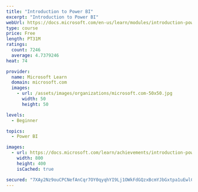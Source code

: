 ```yaml
---
title: "Introduction to Power BI"
excerpt: "Introduction to Power BI"
webUrl: https://docs.microsoft.com/en-us/learn/modules/introduction-power-bi/
type: course
price: Free
length: PT31M
ratings:
  count: 7246
  average: 4.7379246
heat: 74

provider:
  name: Microsoft Learn
  domain: microsoft.com
  images:
    - url: /assets/images/organizations/microsoft.com-50x50.jpg
      width: 50
      height: 50

levels:
  - Beginner

topics:
  - Power BI

images:
  - url: https://docs.microsoft.com/learn/achievements/introduction-power-bi-social.png
    width: 800
    height: 400
    isCached: true

secured: "7XAy2Nz9ouCPCNefAnCqr7OY0qyqhYI9Lj1OWkFdGQzxBcmYJbGxtpa1uEwlCn7ac7DizXX3NwsDKWPNwOamrN4bSJxFlEop/akpsWDkj9w0TQMckkLcQamKeejHMvCj1L1j9sOEvQ7z0IZu4cEhAU+4N/cMdzqZwt4UzAdDKoo5QnnCIhKAV2d2n9V2kO4vvetUO8wZJjIR6e/a53PImJyMuOUXkSSkR4h5eH9pxu9gImkYDsgdNoj9yodQSY7z1rlyLDbL3zSOIXdNhamkKv+ouFAKX4bv2goUpb9KuQYctpSgnEpZH6bbV72LMLl0mU0MVyrqSBlYheIUh3CHGWNcCeDvsDCJCidQEnly9ZXuukuQuclDRnuADBs/pJyXy1OxDEWLM0WjkPfqgxjC5THlfG/ZvjUIutwQhyJrsRE=;J9g0D9ul6I05ItF3cLawaA=="
---
```


